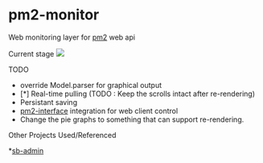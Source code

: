pm2-monitor
===========

Web monitoring layer for [pm2](https://github.com/Unitech/pm2) web api

Current stage
<img src="https://dl.dropboxusercontent.com/u/36220055/Screenshot%20from%202013-11-01%2015%3A32%3A36.png">


TODO  
  
* override Model.parser for graphical output  
* [*] Real-time pulling (TODO : Keep the scrolls intact after re-rendering)
* Persistant saving  
* [pm2-interface](https://github.com/Unitech/pm2-interface) integration for web client control  
* Change the pie graphs to something that can support re-rendering.


Other Projects Used/Referenced

*[sb-admin](https://github.com/IronSummitMedia/startbootstrap/tree/master/templates/sb-admin)  
